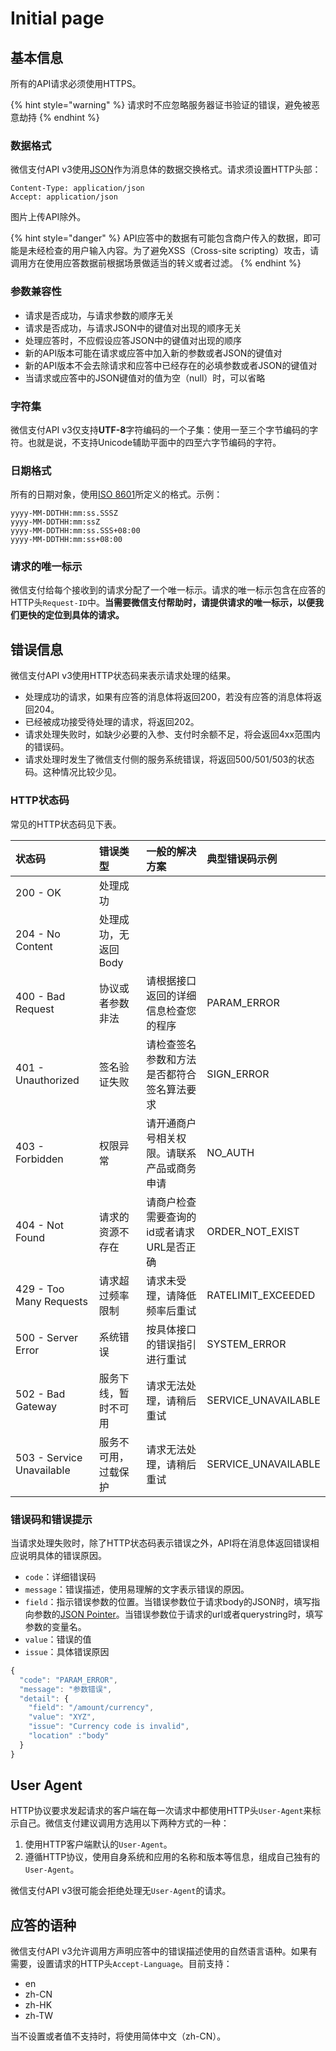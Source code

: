 # Initial page

## 基本信息

所有的API请求必须使用HTTPS。

{% hint style="warning" %}
请求时不应忽略服务器证书验证的错误，避免被恶意劫持
{% endhint %}

### 数据格式

微信支付API v3使用[JSON](http://www.json.org/)作为消息体的数据交换格式。请求须设置HTTP头部：

```http
Content-Type: application/json
Accept: application/json
```

图片上传API除外。

{% hint style="danger" %}
 API应答中的数据有可能包含商户传入的数据，即可能是未经检查的用户输入内容。为了避免XSS（Cross-site scripting）攻击，请调用方在使用应答数据前根据场景做适当的转义或者过滤。
{% endhint %}

### 参数兼容性

* 请求是否成功，与请求参数的顺序无关
* 请求是否成功，与请求JSON中的键值对出现的顺序无关
* 处理应答时，不应假设应答JSON中的键值对出现的顺序
* 新的API版本可能在请求或应答中加入新的参数或者JSON的键值对
* 新的API版本不会去除请求和应答中已经存在的必填参数或者JSON的键值对
* 当请求或应答中的JSON键值对的值为空（null）时，可以省略

### 字符集

微信支付API v3仅支持**UTF-8**字符编码的一个子集：使用一至三个字节编码的字符。也就是说，不支持Unicode辅助平面中的四至六字节编码的字符。

### 日期格式

所有的日期对象，使用[ISO 8601](https://tools.ietf.org/html/rfc3339)所定义的格式。示例：

```text
yyyy-MM-DDTHH:mm:ss.SSSZ
yyyy-MM-DDTHH:mm:ssZ
yyyy-MM-DDTHH:mm:ss.SSS+08:00
yyyy-MM-DDTHH:mm:ss+08:00
```

### 请求的唯一标示

微信支付给每个接收到的请求分配了一个唯一标示。请求的唯一标示包含在应答的HTTP头`Request-ID`中。**当需要微信支付帮助时，请提供请求的唯一标示，以便我们更快的定位到具体的请求。**

## 错误信息

微信支付API v3使用HTTP状态码来表示请求处理的结果。

* 处理成功的请求，如果有应答的消息体将返回200，若没有应答的消息体将返回204。
* 已经被成功接受待处理的请求，将返回202。
* 请求处理失败时，如缺少必要的入参、支付时余额不足，将会返回4xx范围内的错误码。
* 请求处理时发生了微信支付侧的服务系统错误，将返回500/501/503的状态码。这种情况比较少见。

### HTTP状态码

常见的HTTP状态码见下表。

| 状态码 | 错误类型 | 一般的解决方案 | 典型错误码示例 |
| :--- | :--- | :--- | :--- |
| 200 - OK | 处理成功 |  |  |
| 204 - No Content | 处理成功，无返回Body |  |  |
| 400 - Bad Request | 协议或者参数非法 | 请根据接口返回的详细信息检查您的程序 | PARAM\_ERROR |
| 401 - Unauthorized | 签名验证失败 | 请检查签名参数和方法是否都符合签名算法要求 | SIGN\_ERROR |
| 403 - Forbidden | 权限异常 | 请开通商户号相关权限。请联系产品或商务申请 | NO\_AUTH |
| 404 - Not Found | 请求的资源不存在 | 请商户检查需要查询的id或者请求URL是否正确 | ORDER\_NOT\_EXIST |
| 429 - Too Many Requests | 请求超过频率限制 | 请求未受理，请降低频率后重试 | RATELIMIT\_EXCEEDED |
| 500 - Server Error | 系统错误 | 按具体接口的错误指引进行重试 | SYSTEM\_ERROR |
| 502 - Bad Gateway | 服务下线，暂时不可用 | 请求无法处理，请稍后重试 | SERVICE\_UNAVAILABLE |
| 503 - Service Unavailable | 服务不可用，过载保护 | 请求无法处理，请稍后重试 | SERVICE\_UNAVAILABLE |

### 错误码和错误提示

当请求处理失败时，除了HTTP状态码表示错误之外，API将在消息体返回错误相应说明具体的错误原因。

* `code`：详细错误码
* `message`：错误描述，使用易理解的文字表示错误的原因。
* `field`：指示错误参数的位置。当错误参数位于请求body的JSON时，填写指向参数的[JSON Pointer](https://tools.ietf.org/html/rfc6901)。当错误参数位于请求的url或者querystring时，填写参数的变量名。
* `value`：错误的值
* `issue`：具体错误原因

```javascript
{
  "code": "PARAM_ERROR",
  "message": "参数错误",
  "detail": {
    "field": "/amount/currency",
    "value": "XYZ",
    "issue": "Currency code is invalid",
    "location" :"body"
  }
}
```

## User Agent

HTTP协议要求发起请求的客户端在每一次请求中都使用HTTP头`User-Agent`来标示自己。微信支付建议调用方选用以下两种方式的一种：

1. 使用HTTP客户端默认的`User-Agent`。
2. 遵循HTTP协议，使用自身系统和应用的名称和版本等信息，组成自己独有的`User-Agent`。

微信支付API v3很可能会拒绝处理无`User-Agent`的请求。

## 应答的语种

微信支付API v3允许调用方声明应答中的错误描述使用的自然语言语种。如果有需要，设置请求的HTTP头`Accept-Language`。目前支持：

* en
* zh-CN
* zh-HK
* zh-TW

当不设置或者值不支持时，将使用简体中文（zh-CN）。

